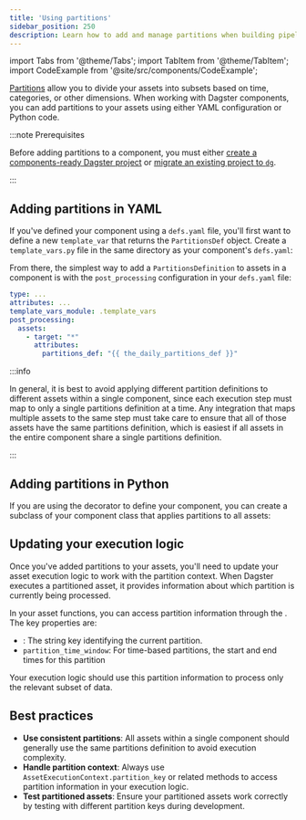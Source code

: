 ```yaml
---
title: 'Using partitions'
sidebar_position: 250
description: Learn how to add and manage partitions when building pipelines with Dagster components.
---
```


import Tabs from '@theme/Tabs';
import TabItem from '@theme/TabItem';
import CodeExample from '@site/src/components/CodeExample';

[Partitions](/guides/build/partitions-and-backfills/partitioning-assets) allow you to divide your assets into subsets based on time, categories, or other dimensions. When working with Dagster components, you can add partitions to your assets using either YAML configuration or Python code.

:::note Prerequisites

Before adding partitions to a component, you must either [create a components-ready Dagster project](/guides/build/projects/creating-a-new-project) or [migrate an existing project to `dg`](/guides/build/projects/moving-to-components/migrating-project).

:::

## Adding partitions in YAML

If you've defined your component using a `defs.yaml` file, you'll first want to define a new `template_var` that returns the `PartitionsDef` object. Create a `template_vars.py` file in the same directory as your component's `defs.yaml`:

<CodeExample
  path="docs_snippets/docs_snippets/guides/components/partitions/template_vars.py"
  title="template_vars.py"
  language="python"
/>

From there, the simplest way to add a `PartitionsDefinition` to assets in a component is with the `post_processing` configuration in your `defs.yaml` file:

```yaml
type: ...
attributes: ...
template_vars_module: .template_vars
post_processing:
  assets:
    - target: "*"
      attributes:
        partitions_def: "{{ the_daily_partitions_def }}"
```

:::info

In general, it is best to avoid applying different partition definitions to different assets within a single component, since each execution step must map to only a single partitions definition at a time. Any integration that maps multiple assets to the same step must take care to ensure that all of those assets have the same partitions definition, which is easiest if all assets in the entire component share a single partitions definition.

:::

## Adding partitions in Python

If you are using the <PyObject section="components" module="dagster" object="component_instance" decorator /> decorator to define your component, you can create a subclass of your component class that applies partitions to all assets:

<CodeExample
  path="docs_snippets/docs_snippets/guides/components/partitions/python_partitions.py"
  title="Adding partitions with Python"
  language="python"
/>

## Updating your execution logic

Once you've added partitions to your assets, you'll need to update your asset execution logic to work with the partition context. When Dagster executes a partitioned asset, it provides information about which partition is currently being processed.

In your asset functions, you can access partition information through the <PyObject section="execution" module="dagster" object="AssetExecutionContext" />. The key properties are:
- <PyObject section="execution" module="dagster" object="AssetExecutionContext.partition_key" displayText="partition_key" />: The string key identifying the current partition.
- `partition_time_window`: For time-based partitions, the start and end times for this partition

Your execution logic should use this partition information to process only the relevant subset of data.

<CodeExample
  path="docs_snippets/docs_snippets/guides/components/partitions/partitioned_execution.py"
  title="Partitioned execution example"
  language="python"
/>

## Best practices

- **Use consistent partitions**: All assets within a single component should generally use the same partitions definition to avoid execution complexity.
- **Handle partition context**: Always use `AssetExecutionContext.partition_key` or related methods to access partition information in your execution logic.
- **Test partitioned assets**: Ensure your partitioned assets work correctly by testing with different partition keys during development.